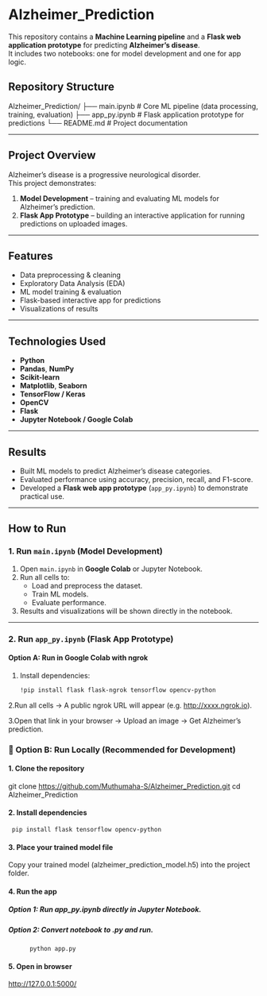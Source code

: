 # Alzheimer_Prediction

This repository contains a **Machine Learning pipeline** and a **Flask web application prototype** for predicting **Alzheimer’s disease**.  
It includes two notebooks: one for model development and one for app logic.

## Repository Structure
Alzheimer_Prediction/
├── main.ipynb        # Core ML pipeline (data processing, training, evaluation)
├── app_py.ipynb      # Flask application prototype for predictions
└── README.md         # Project documentation


---

##  Project Overview
Alzheimer’s disease is a progressive neurological disorder.  
This project demonstrates:  
1. **Model Development** – training and evaluating ML models for Alzheimer’s prediction.  
2. **Flask App Prototype** – building an interactive application for running predictions on uploaded images.  

---

##  Features
- Data preprocessing & cleaning  
- Exploratory Data Analysis (EDA)  
- ML model training & evaluation  
- Flask-based interactive app for predictions  
- Visualizations of results  

---

##  Technologies Used
- **Python**
- **Pandas**, **NumPy**
- **Scikit-learn**
- **Matplotlib**, **Seaborn**
- **TensorFlow / Keras**
- **OpenCV**
- **Flask**
- **Jupyter Notebook / Google Colab**

---

##  Results
- Built ML models to predict Alzheimer’s disease categories.  
- Evaluated performance using accuracy, precision, recall, and F1-score.  
- Developed a **Flask web app prototype** (`app_py.ipynb`) to demonstrate practical use.  

---

##  How to Run

###  1. Run `main.ipynb` (Model Development)
1. Open `main.ipynb` in **Google Colab** or Jupyter Notebook.  
2. Run all cells to:
   - Load and preprocess the dataset.  
   - Train ML models.  
   - Evaluate performance.  
3. Results and visualizations will be shown directly in the notebook.  

---

###  2. Run `app_py.ipynb` (Flask App Prototype)

#### Option A: Run in **Google Colab** with ngrok
1. Install dependencies:
   ```bash
   !pip install flask flask-ngrok tensorflow opencv-python
2.Run all cells → A public ngrok URL will appear (e.g. http://xxxx.ngrok.io).

 3.Open that link in your browser → Upload an image → Get Alzheimer’s prediction.
### 🚀 Option B: Run Locally (Recommended for Development)

#### 1. Clone the repository
   git clone https://github.com/Muthumaha-S/Alzheimer_Prediction.git
   cd Alzheimer_Prediction

#### 2. Install dependencies
     pip install flask tensorflow opencv-python

#### 3. Place your trained model file
Copy your trained model (alzheimer_prediction_model.h5) into the project folder.

#### 4. Run the app
   ##### Option 1: Run app_py.ipynb directly in Jupyter Notebook.
   ##### Option 2: Convert notebook to .py and run.
          python app.py

#### 5. Open in browser
http://127.0.0.1:5000/



